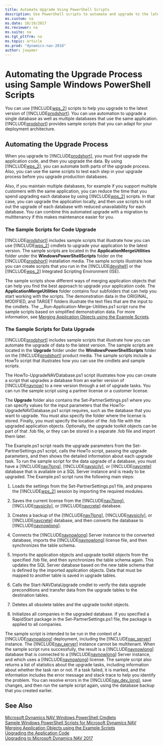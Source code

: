 ```yaml
---
title: Automate Upgrade Using PowerShell Scripts
description: Use PowerShell scripts to automate and upgrade to the latest version of Dynamics NAV and handle single or multiple databases that use the same application.
ms.custom: na
ms.date: 10/19/2017
ms.reviewer: na
ms.suite: na
ms.tgt_pltfrm: na
ms.topic: article
ms.prod: "dynamics-nav-2018"
author: jswymer
---
```

# Automating the Upgrade Process using Sample Windows PowerShell Scripts

You can use [!INCLUDE[wps_2](../developer/includes/wps_2_md.md)] scripts to help you upgrade to the latest version of [!INCLUDE[prodshort](../developer/includes/prodshort.md)]. You can use automation to upgrade a single database as well as multiple databases that use the same application. [!INCLUDE[prodshort](../developer/includes/prodshort.md)] provides sample scripts that you can adapt for your deployment architecture.  

## Automating the Upgrade Process  
 When you upgrade to [!INCLUDE[prodshort](../developer/includes/prodshort.md)], you must first upgrade the application code, and then you upgrade the data. By using [!INCLUDE[wps_2](../developer/includes/wps_2_md.md)], you can automate both parts of the upgrade process. Also, you can use the same scripts to test each step in your upgrade process before you upgrade production databases.  

 Also, if you maintain multiple databases, for example if you support multiple customers with the same application, you can reduce the time that you spend upgrading each database by using [!INCLUDE[wps_2](../developer/includes/wps_2_md.md)] scripts. In that case, you can upgrade the application locally, and then use scripts to roll out the upgrade of each database with reduced unavailability for each database. You can combine this automated upgrade with a migration to multitenancy if this makes maintenance easier for you.  

### The Sample Scripts for Code Upgrade  
 [!INCLUDE[prodshort](../developer/includes/prodshort.md)] includes sample scripts that illustrate how you can use [!INCLUDE[wps_2](../developer/includes/wps_2_md.md)] cmdlets to upgrade your application to the latest version. The sample scripts are located in the **ApplicationMergeUtilities** folder under the **WindowsPowerShellScripts** folder on the [!INCLUDE[prodshort](../developer/includes/prodshort.md)] installation media. The sample scripts illustrate how you can create scripts that you run in the [!INCLUDE[devshell](../developer/includes/devshell.md)] or the [!INCLUDE[wps_2](../developer/includes/wps_2_md.md)] Integrated Scripting Environment \(ISE\).  

 The sample scripts show different ways of merging application objects that can help you find the best approach to upgrade your application code. The **ApplicationMergeUtilities** folder contains four subfolders that can help you start working with the scripts. The demonstration data in the ORIGINAL, MODIFIED, and TARGET folders illustrate the text files that are the input to the cmdlets. The \_\_Run-Application-Merge-Utilities.ps1 script runs the sample scripts based on simplified demonstration data. For more information, see [Merging Application Objects using the Example Scripts](Merging-Application-Objects-using-the-Example-Scripts.md).  

### The Sample Scripts for Data Upgrade  
 [!INCLUDE[prodshort](../developer/includes/prodshort.md)] includes sample scripts that illustrate how you can automate the upgrade of data to the latest version. The sample scripts are located in the **Upgrade** folder under the **WindowsPowerShellScripts** folder on the [!INCLUDE[prodshort](../developer/includes/prodshort.md)] product media. The sample scripts include a HowTo script that illustrates how you can use the cmdlets and sample scripts.  

 The HowTo-UpgradeNAVDatabase.ps1 script illustrates how you can create a script that upgrades a database from an earlier version of [!INCLUDE[navnow](../developer/includes/navnow_md.md)] to a new version through a set of upgrade tasks. You can run the sample script using a partner license or a customer license.  

 The **Upgrade** folder also contains the Set-PartnerSettings.ps1 where you can specify values for the input parameters that the HowTo-UpgradeNAVDatabase.ps1 script requires, such as the database that you want to upgrade. You must also specify the folder where the license is stored. Finally, you must specify the location of the .fob file with the upgraded application objects. Optionally, the upgrade toolkit objects can be part of that .fob file, or they can be stored in a separate .fob file and import them later.  

 The Example.ps1 script reads the upgrade parameters from the Set-PartnerSettings.ps1 script, calls the HowTo script, passing the upgrade parameters, and then shows the detailed information about each upgrade task. To run the sample script for the data upgrade of a database, you must have a [!INCLUDE[nav7long](../developer/includes/nav7long_md.md)], [!INCLUDE[navsicily](../developer/includes/navsicily_md.md)], or [!INCLUDE[navcrete](../developer/includes/navcrete_md.md)] database that is available on a SQL Server instance and is ready to be upgraded. The Example.ps1 script runs the following main steps:  

1.  Loads the settings from the Set-PartnerSettings.ps1 file, and prepares the [!INCLUDE[wps_2](../developer/includes/wps_2_md.md)] session by importing the required modules.  

2.  Saves the current license from the [!INCLUDE[nav7long](../developer/includes/nav7long_md.md)], [!INCLUDE[navsicily](../developer/includes/navsicily_md.md)], or [!INCLUDE[navcrete](../developer/includes/navcrete_md.md)] database.  

3.  Creates a backup of the [!INCLUDE[nav7long](../developer/includes/nav7long_md.md)], [!INCLUDE[navsicily](../developer/includes/navsicily_md.md)], or [!INCLUDE[navcrete](../developer/includes/navcrete_md.md)] database, and then converts the database to [!INCLUDE[navnowlong](../developer/includes/navnowlong_md.md)].  

4.  Connects the [!INCLUDE[navnowlong](../developer/includes/navnowlong_md.md)] Server instance to the converted database, imports the [!INCLUDE[navnowlong](../developer/includes/navnowlong_md.md)] license file, and then synchronizes the table schema.  

5.  Imports the application objects and upgrade toolkit objects from the specified .fob file, and then synchronizes the table schema again. This updates the SQL Server database based on the new table schema that is defined by the imported application objects. Data that must be mapped to another table is saved in upgrade tables.  

6.  Calls the Start-NAVDataUpgrade cmdlet to verify the data upgrade preconditions and transfer data from the upgrade tables to the destination tables.  

7.  Deletes all obsolete tables and the upgrade toolkit objects.  

8.  Initializes all companies in the upgraded database. If you specified a RapidStart package in the Set-PartnerSettings.ps1 file, the package is applied to all companies.  

 The sample script is intended to be run in the context of a [!INCLUDE[navnowlong](../developer/includes/navnowlong_md.md)] deployment, including the [!INCLUDE[nav_server](../developer/includes/nav_server_md.md)] instance. The [!INCLUDE[nav_server](../developer/includes/nav_server_md.md)] instance cannot be multitenant. When the sample script runs successfully, the result is a [!INCLUDE[navnowlong](../developer/includes/navnowlong_md.md)] database that is connected to a [!INCLUDE[navnowlong](../developer/includes/navnowlong_md.md)] Server instance, and which uses a [!INCLUDE[navnowlong](../developer/includes/navnowlong_md.md)] license. The sample script also returns a list of statistics about the upgrade tasks, including information about whether the task ran or not. If a task failed, it is marked, and the information includes the error message and stack trace to help you identify the problem. You can resolve errors in the [!INCLUDE[nav_dev_long](../developer/includes/nav_dev_long_md.md)], save changes, and then run the sample script again, using the database backup that you created earlier.  

## See Also  
 [Microsoft Dynamics NAV Windows PowerShell Cmdlets](Microsoft-Dynamics-NAV-Windows-PowerShell-Cmdlets.md)   
 [Sample Windows PowerShell Scripts for Microsoft Dynamics NAV](Sample-Windows-PowerShell-Scripts-for-Microsoft-Dynamics-NAV.md)   
 [Merging Application Objects using the Example Scripts](Merging-Application-Objects-using-the-Example-Scripts.md)   
 [Upgrading the Application Code](Upgrading-the-Application-Code.md)   
 [Upgrading to Microsoft Dynamics NAV 2017](Upgrading-to-Microsoft-Dynamics-NAV-2017.md)
